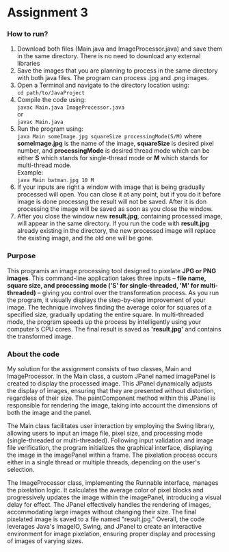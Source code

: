 # Assignment 3
### How to run?
1. Download both files (Main.java and ImageProcessor.java) and save them in the same directory. There is no need to download any external libraries
2. Save the images that you are planning to process in the same directory with both java files. The program can process .jpg and .png images.
3. Open a Terminal and navigate to the directory location using: <br />
```cd path/to/JavaProject```
4. Compile the code using: <br />
```javac Main.java ImageProcessor.java``` <br />
or <br />
```javac Main.java```
6. Run the program using: <br />
```java Main someImage.jpg squareSize processingMode(S/M)``` where **someImage.jpg** is the name of the image, **squareSize** is desired pixel number, and **processingMode** is desired thread mode which can be either **S** which stands for single-thread mode or **M** which stands for multi-thread mode.<br />
Example: <br />
```java Main batman.jpg 10 M```
7. If your inputs are right a window with image that is being gradually processed will open. You can close it at any point, but if you do it before image is
done processng the result will not be saved. After it is don processing the image will be saved as soon as you close the window.
8. After you close the window new **result.jpg**, containing processed image, will appear in the same directory. If you run the code with **result.jpg** already
existing in the directory, the new processed image will replace the existing image, and the old one will be gone.

### Purpose
This programis an image processing tool designed to pixelate **JPG or PNG images**. This command-line application takes three  inputs – **file name, square size, and processing mode ('S' for single-threaded, 'M' for multi-threaded)** – giving you control over the transformation process. As you run the program, it visually displays the step-by-step improvement of your image. The technique involves finding the average color for squares of a specified size, gradually updating the entire square. In multi-threaded mode, the program speeds up the process by intelligently using your computer's CPU cores. The final result is  saved as **'result.jpg'** and contains the transformed image.

### About the code
My solution for the assignment consists of two classes, Main and ImageProcessor. In the Main class, a custom JPanel named imagePanel is created to display the processed image. This JPanel dynamically adjusts the display of images, ensuring that they are presented without distortion, regardless of their size. The paintComponent method within this JPanel is responsible for rendering the image, taking into account the dimensions of both the image and the panel.

The Main class facilitates user interaction by employing the Swing library, allowing users to input an image file, pixel size, and processing mode (single-threaded or multi-threaded). Following input validation and image file verification, the program initializes the graphical interface, displaying the image in the imagePanel within a frame. The pixelation process occurs either in a single thread or multiple threads, depending on the user's selection.

The ImageProcessor class, implementing the Runnable interface, manages the pixelation logic. It calculates the average color of pixel blocks and progressively updates the image within the imagePanel, introducing a visual delay for effect. The JPanel effectively handles the rendering of images, accommodating large images without changing their size. The final pixelated image is saved to a file named "result.jpg." Overall, the code leverages Java's ImageIO, Swing, and JPanel to create an interactive environment for image pixelation, ensuring proper display and processing of images of varying sizes.






   
